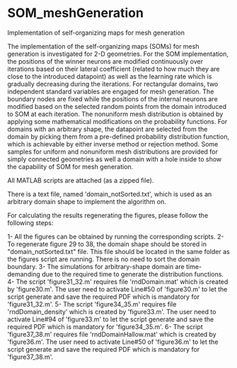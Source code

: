 # SOM_meshGeneration
Implementation of self-organizing maps for mesh generation

The implementation of the self-organizing maps (SOMs) for mesh generation is investigated for 2-D geometries. For the SOM implementation, the positions of the winner neurons are modified continuously over iterations based on their lateral coefficient (related to how much they are close to the introduced datapoint) as well as the learning rate which is gradually decreasing during the iterations. For rectangular domains, two independent standard variables are engaged for mesh generation. The boundary nodes are fixed while the positions of the internal neurons are modified based on the selected random points from the domain introduced to SOM at each iteration. The nonuniform mesh distribution is obtained by applying some mathematical modifications on the probability functions. For domains with an arbitrary shape, the datapoint are selected from the domain by picking them from a pre-defined probability distribution function, which is achievable by either inverse method or rejection method. Some samples for uniform and nonuniform mesh distributions are provided for simply connected geometries as well a domain with a hole inside to show the capability of SOM for mesh generation.

All MATLAB scripts are attached (as a zipped file).

There is a text file, named 'domain_notSorted.txt', which is used as an arbitrary domain shape to implement the algorithm on.

For calculating the results regenerating the figures, please follow the following steps:

1- All the figures can be obtained by running the corresponding scripts.
2- To regenerate figure 29 to 38, the domain shape should be stored in "domain_notSorted.txt" file. This file should be located in the same folder as the figures script are running. There is no need to sort the domain boundary.
3- The simulations for arbitrary-shape domain are time-demanding due to the required time to generate the distribution functions. 
4- The script 'figure31_32.m' requires file 'rndDomain.mat' which is created by 'figure30.m'. The user need to activate Line#50 of 'figure30.m' to let the script generate and save the required PDF which is mandatory for 'figure31_32.m'.
5- The script 'figure34_35.m' requires file 'rndDomain_density' which is created by 'figure33.m'. The user need to activate Line#94 of 'figure33.m' to let the script generate and save the required PDF which is mandatory for 'figure34_35.m'.
6- The script 'figure37_38.m' requires file 'rndDomainHallow.mat' which is created by 'figure36.m'. The user need to activate Line#50 of 'figure36.m' to let the script generate and save the required PDF which is mandatory for 'figure37_38.m'.
